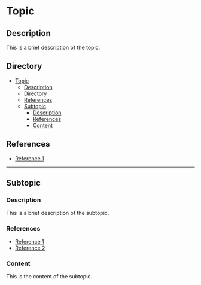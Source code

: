 # Topic

## Description

This is a brief description of the topic.

## Directory

- [Topic](#topic)
  - [Description](#description)
  - [Directory](#directory)
  - [References](#references)
  - [Subtopic](#subtopic)
    - [Description](#description-1)
    - [References](#references-1)
    - [Content](#content)

## References

- [Reference 1](https://example.com)

---

## Subtopic

### Description

This is a brief description of the subtopic.

### References

- [Reference 1](https://example.com)
- [Reference 2](https://example.com)

### Content

This is the content of the subtopic.
